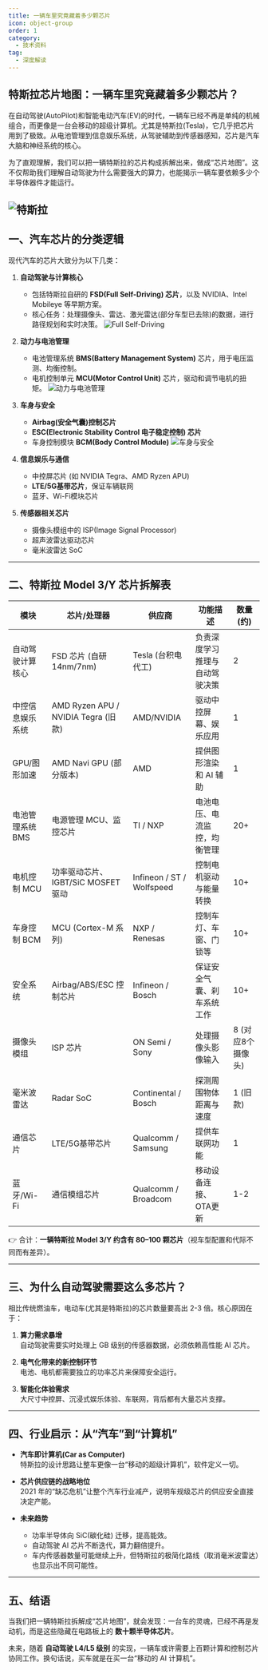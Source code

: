 ```yaml
---
title: 一辆车里究竟藏着多少颗芯片
icon: object-group
order: 1
category:
  - 技术资料 
tag:
  - 深度解读 
---
```


## 特斯拉芯片地图：一辆车里究竟藏着多少颗芯片？

在自动驾驶(AutoPilot)和智能电动汽车(EV)的时代，一辆车已经不再是单纯的机械组合，而更像是一台会移动的超级计算机。尤其是特斯拉(Tesla)，它几乎把芯片用到了极致。从电池管理到信息娱乐系统，从驾驶辅助到传感器感知，芯片是汽车大脑和神经系统的核心。

为了直观理解，我们可以把一辆特斯拉的芯片构成拆解出来，做成“芯片地图”。这不仅帮助我们理解自动驾驶为什么需要强大的算力，也能揭示一辆车要依赖多少个半导体器件才能运行。

![特斯拉](/assets/images/TechLearn/tesla.png)  
---

## 一、汽车芯片的分类逻辑

现代汽车的芯片大致分为以下几类：

1. **自动驾驶与计算核心**
   - 包括特斯拉自研的 **FSD(Full Self-Driving) 芯片**，以及 NVIDIA、Intel Mobileye 等早期方案。
   - 核心任务：处理摄像头、雷达、激光雷达(部分车型已去除)的数据，进行路径规划和实时决策。
   ![Full Self-Driving](/assets/images/TechLearn/teslchpi.png)  
 

2. **动力与电池管理**
   - 电池管理系统 **BMS(Battery Management System)** 芯片，用于电压监测、均衡控制。
   - 电机控制单元 **MCU(Motor Control Unit)** 芯片，驱动和调节电机的扭矩。
   ![动力与电池管理](/assets/images/TechLearn/dlkz.png)  

3. **车身与安全**
   - **Airbag(安全气囊)控制芯片**
   - **ESC(Electronic Stability Control 电子稳定控制) 芯片**
   - 车身控制模块 **BCM(Body Control Module)**
      ![车身与安全](/assets/images/TechLearn/bcm.png)  

4. **信息娱乐与通信**
   - 中控屏芯片 (如 NVIDIA Tegra、AMD Ryzen APU)
   - **LTE/5G基带芯片**，保证车辆联网
   - 蓝牙、Wi-Fi模块芯片

5. **传感器相关芯片**
   - 摄像头模组中的 ISP(Image Signal Processor)
   - 超声波雷达驱动芯片
   - 毫米波雷达 SoC

---

## 二、特斯拉 Model 3/Y 芯片拆解表

| 模块 | 芯片/处理器 | 供应商 | 功能描述 | 数量(约) |
|------|-------------|--------|----------|-----------|
| 自动驾驶计算核心 | FSD 芯片 (自研 14nm/7nm) | Tesla (台积电代工) | 负责深度学习推理与自动驾驶决策 | 2 |
| 中控信息娱乐系统 | AMD Ryzen APU / NVIDIA Tegra (旧款) | AMD/NVIDIA | 驱动中控屏幕、娱乐应用 | 1 |
| GPU/图形加速 | AMD Navi GPU (部分版本) | AMD | 提供图形渲染和 AI 辅助 | 1 |
| 电池管理系统 BMS | 电源管理 MCU、监控芯片 | TI / NXP | 电池电压、电流监控，均衡管理 | 20+ |
| 电机控制 MCU | 功率驱动芯片、IGBT/SiC MOSFET 驱动 | Infineon / ST / Wolfspeed | 控制电机驱动与能量转换 | 10+ |
| 车身控制 BCM | MCU (Cortex-M 系列) | NXP / Renesas | 控制车灯、车窗、门锁等 | 10+ |
| 安全系统 | Airbag/ABS/ESC 控制芯片 | Infineon / Bosch | 保证安全气囊、刹车系统工作 | 10+ |
| 摄像头模组 | ISP 芯片 | ON Semi / Sony | 处理摄像头影像输入 | 8 (对应8个摄像头) |
| 毫米波雷达 | Radar SoC | Continental / Bosch | 探测周围物体距离与速度 | 1 (旧款) |
| 通信芯片 | LTE/5G基带芯片 | Qualcomm / Samsung | 提供车联网功能 | 1 |
| 蓝牙/Wi-Fi | 通信模组芯片 | Qualcomm / Broadcom | 移动设备连接、OTA更新 | 1-2 |

👉 合计：**一辆特斯拉 Model 3/Y 约含有 80–100 颗芯片**（视车型配置和代际不同而有差异）。

---

## 三、为什么自动驾驶需要这么多芯片？

相比传统燃油车，电动车(尤其是特斯拉)的芯片数量要高出 2-3 倍。核心原因在于：

1. **算力需求暴增**  
   自动驾驶需要实时处理上 GB 级别的传感器数据，必须依赖高性能 AI 芯片。
   
2. **电气化带来的新控制环节**  
   电池、电机都需要独立的功率芯片来保障安全运行。
   
3. **智能化体验需求**  
   大尺寸中控屏、沉浸式娱乐体验、车联网，背后都有大量芯片支撑。

---

## 四、行业启示：从“汽车”到“计算机”

- **汽车即计算机(Car as Computer)**  
  特斯拉的设计思路让整车更像一台“移动的超级计算机”，软件定义一切。
  
- **芯片供应链的战略地位**  
  2021 年的“缺芯危机”让整个汽车行业减产，说明车规级芯片的供应安全直接决定产能。
  
- **未来趋势**  
  - 功率半导体向 SiC(碳化硅) 迁移，提高能效。  
  - 自动驾驶 AI 芯片不断迭代，算力翻倍提升。  
  - 车内传感器数量可能继续上升，但特斯拉的极简化路线（取消毫米波雷达）也显示出不同可能性。  

---

## 五、结语

当我们把一辆特斯拉拆解成“芯片地图”，就会发现：一台车的灵魂，已经不再是发动机，而是这些隐藏在电路板上的 **数十颗半导体芯片**。  

未来，随着 **自动驾驶 L4/L5 级别** 的实现，一辆车或许需要上百颗计算和控制芯片协同工作。换句话说，买车就是在买一台“移动的 AI 计算机”。

